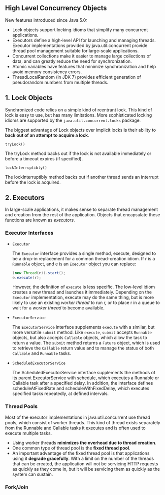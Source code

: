 ## High Level Concurrency Objects

New features introduced since Java 5.0:

- Lock objects support locking idioms that simplify many concurrent applications.
- Executors define a high-level API for launching and managing threads. Executor implementations provided by java.util.concurrent provide thread pool management suitable for large-scale applications.
- Concurrent collections make it easier to manage large collections of data, and can greatly reduce the need for synchronization.
- Atomic variables have features that minimize synchronization and help avoid memory consistency errors.
- ThreadLocalRandom (in JDK 7) provides efficient generation of pseudorandom numbers from multiple threads.

## 1. Lock Objects

Synchronized code relies on a simple kind of reentrant lock. This kind of lock is easy to use, but has many limitations. More sophisticated locking idioms are supported by the `java.util.concurrent.locks` package. 

The biggest advantage of Lock objects over implicit locks is their ability to **back out of an attempt to acquire a lock**. 

`tryLock()`

The tryLock method backs out if the lock is not available immediately or before a timeout expires (if specified). 

`lockInterruptibly()`

The lockInterruptibly method backs out if another thread sends an interrupt before the lock is acquired.

## 2. Executors

In large-scale applications, it makes sense to separate thread management and creation from the rest of the application. Objects that encapsulate these functions are known as *executors*.

### Executor Interfaces

- `Executor`

    The `Executor` interface provides a single method, execute, designed to be a drop-in replacement for a common thread-creation idiom. If r is a `Runnable` object, and e is an `Executor` object you can replace:

    ```java
    (new Thread(r)).start();
    e.execute(r);
    ```
    However, the definition of `execute` is less specific. The low-level idiom creates a new thread and launches it immediately. Depending on the `Executor` implementation, execute may do the same thing, but is more likely to use an existing *worker thread* to run r, or to place r in a queue to wait for a *worker thread* to become available.

- `ExecutorService`

    The `ExecutorService` interface supplements `execute` with a similar, but more versatile `submit` method. Like `execute`, `submit` accepts `Runnable` objects, but also accepts `Callable` objects, which allow the task to return a value. The `submit` method returns a `Future` object, which is used to retrieve the `Callable` return value and to manage the status of both `Callable` and `Runnable` tasks.

- `ScheduledExecutorService`

    The ScheduledExecutorService interface supplements the methods of its parent ExecutorService with schedule, which executes a Runnable or Callable task after a specified delay. In addition, the interface defines scheduleAtFixedRate and scheduleWithFixedDelay, which executes specified tasks repeatedly, at defined intervals.

### Thread Pools

Most of the executor implementations in java.util.concurrent use thread pools, which consist of worker threads. This kind of thread exists separately from the Runnable and Callable tasks it executes and is often used to execute multiple tasks.

- Using worker threads **minimizes the overhead due to thread creation**. 
- One common type of thread pool is the **fixed thread pool**. 
- An important advantage of the fixed thread pool is that applications using it **degrade gracefully**. With a limit on the number of the threads that can be created, the application will not be servicing HTTP requests as quickly as they come in, but it will be servicing them as quickly as the system can sustain.

### Fork/Join